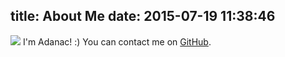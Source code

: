 title: About Me
date: 2015-07-19 11:38:46
---
![](http://adanac.qiniudn.com/china1.png)
    I'm Adanac! :)  You can contact me on [GitHub](https://github.com/adanac).
